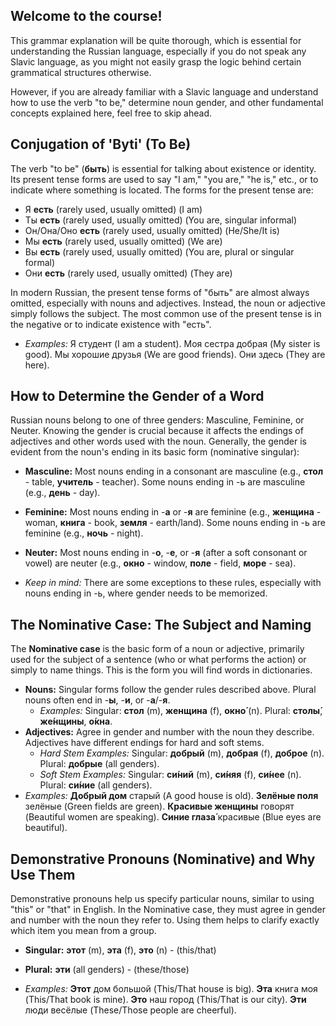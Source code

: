 ## Welcome to the course!

This grammar explanation will be quite thorough, which is essential for understanding the Russian language, especially if you do not speak any Slavic language, as you might not easily grasp the logic behind certain grammatical structures otherwise.

However, if you are already familiar with a Slavic language and understand how to use the verb "to be," determine noun gender, and other fundamental concepts explained here, feel free to skip ahead.

## Conjugation of 'Byti' (To Be)

The verb "to be" (**быть**) is essential for talking about existence or identity. Its present tense forms are used to say "I am," "you are," "he is," etc., or to indicate where something is located. The forms for the present tense are:

* Я **есть** (rarely used, usually omitted) (I am)
* Ты **есть** (rarely used, usually omitted) (You are, singular informal)
* Он/Она/Оно **есть** (rarely used, usually omitted) (He/She/It is)
* Мы **есть** (rarely used, usually omitted) (We are)
* Вы **есть** (rarely used, usually omitted) (You are, plural or singular formal)
* Они **есть** (rarely used, usually omitted) (They are)

In modern Russian, the present tense forms of "быть" are almost always omitted, especially with nouns and adjectives. Instead, the noun or adjective simply follows the subject. The most common use of the present tense is in the negative or to indicate existence with "есть".

* *Examples:* Я студент (I am a student). Моя сестра добрая (My sister is good). Мы хорошие друзья (We are good friends). Они здесь (They are here).

## How to Determine the Gender of a Word

Russian nouns belong to one of three genders: Masculine, Feminine, or Neuter. Knowing the gender is crucial because it affects the endings of adjectives and other words used with the noun. Generally, the gender is evident from the noun's ending in its basic form (nominative singular):

* **Masculine:** Most nouns ending in a consonant are masculine (e.g., **стол** - table, **учитель** - teacher). Some nouns ending in -ь are masculine (e.g., **день** - day).
* **Feminine:** Most nouns ending in -**а** or -**я** are feminine (e.g., **женщина** - woman, **книга** - book, **земля** - earth/land). Some nouns ending in -ь are feminine (e.g., **ночь** - night).
* **Neuter:** Most nouns ending in -**о**, -**е**, or -**я** (after a soft consonant or vowel) are neuter (e.g., **окно** - window, **поле** - field, **море** - sea).

* *Keep in mind:* There are some exceptions to these rules, especially with nouns ending in -ь, where gender needs to be memorized.

## The Nominative Case: The Subject and Naming

The **Nominative case** is the basic form of a noun or adjective, primarily used for the subject of a sentence (who or what performs the action) or simply to name things. This is the form you will find words in dictionaries.

* **Nouns:** Singular forms follow the gender rules described above. Plural nouns often end in -**ы**, -**и**, or -**а**/-**я**.
    * *Examples:* Singular: **стол** (m), **женщина** (f), **окно́** (n). Plural: **столы́**, **же́нщины**, **о́кна**.
* **Adjectives:** Agree in gender and number with the noun they describe. Adjectives have different endings for hard and soft stems.
    * *Hard Stem Examples:* Singular: **добрый** (m), **добрая** (f), **доброе** (n). Plural: **добрые** (all genders).
    * *Soft Stem Examples:* Singular: **си́ний** (m), **си́няя** (f), **си́нее** (n). Plural: **си́ние** (all genders).
* *Examples:* **Добрый дом** старый (A good house is old). **Зелёные поля** зелёные (Green fields are green). **Красивые женщины** говорят (Beautiful women are speaking). **Синие глаза́** красивые (Blue eyes are beautiful).

## Demonstrative Pronouns (Nominative) and Why Use Them

Demonstrative pronouns help us specify particular nouns, similar to using "this" or "that" in English. In the Nominative case, they must agree in gender and number with the noun they refer to. Using them helps to clarify exactly which item you mean from a group.

* **Singular:** **этот** (m), **эта** (f), **это** (n) - (this/that)
* **Plural:** **эти** (all genders) - (these/those)

* *Examples:* **Этот** дом большой (This/That house is big). **Эта** книга моя (This/That book is mine). **Это** наш город (This/That is our city). **Эти** люди весёлые (These/Those people are cheerful).